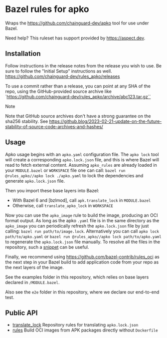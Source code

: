 # Bazel rules for apko

Wraps the https://github.com/chainguard-dev/apko tool for use under Bazel.

Need help? This ruleset has support provided by <https://aspect.dev>.

## Installation

Follow instructions in the release notes from the release you wish to use.
Be sure to follow the "Initial Setup" instructions as well.
<https://github.com/chainguard-dev/rules_apko/releases>

To use a commit rather than a release, you can point at any SHA of the repo,
using the GitHub-provided source archive like
`https://github.com/chainguard-dev/rules_apko/archive/abc123.tar.gz``

> [!NOTE]  
> Note that GitHub source archives don't have a strong guarantee on the sha256 stability.
> See https://github.blog/2023-02-21-update-on-the-future-stability-of-source-code-archives-and-hashes/

## Usage

Apko usage begins with an `apko.yaml` configuration file. The `apko lock` tool will create a corresponding
`apko.lock.json` file, and this is where Bazel will read to fetch external content.
Assuming `apko_rules` are already loaded in your `MODULE.bazel` or `WORKSPACE` file one can call:
`bazel run @rules_apko//apko lock ./apko.yaml` to lock the dependencies and generate `apko.lock.json` file.

Then you import these base layers into Bazel:

- With Bazel 6 and [bzlmod], call `apk.translate_lock` in `MODULE.bazel`
- Otherwise, call `translate_apko_lock` in `WORKSPACE`

Now you can use the `apko_image` rule to build the image, producing an OCI format output.
As long as the apko `.yaml` file is in the same directory as the `apko_image` you can periodically refresh the
`apko.lock.json` file by just calling: `bazel run path/to/image.lock`.
Alternatively you can call `apko lock path/to/apko.yaml` or `bazel run @rules_apko//apko lock path/to/apko.yaml`
to regenerate the `apko.lock.json` file manually.
To resolve all the files in the repository, such a [snippet](./examples/lock.sh) can be useful.

Finally, we recommend using <https://github.com/bazel-contrib/rules_oci> as the next step in your Bazel build
to add application code from your repo as the next layers of the image.

See the examples folder in this repository, which relies on base layers declared in `/MODULE.bazel`.

Also see the `e2e` folder in this repository, where we declare our end-to-end test.

## Public API

- [translate_lock](./docs/translate_lock.md) Repository rules for translating `apko.lock.json`
- [rules](./docs/rules.md) Build OCI images from APK packages directly without `Dockerfile`
